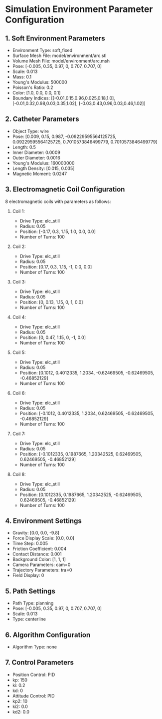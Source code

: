 # Simulation Environment Parameter Configuration

## 1. Soft Environment Parameters
- Environment Type: soft_fixed
- Surface Mesh File: model/environment/arc.stl
- Volume Mesh File: model/environment/arc.msh
- Pose: [-0.005, 0.35, 0.97, 0, 0.707, 0.707, 0]
- Scale: 0.013
- Mass: 0.1
- Young's Modulus: 500000
- Poisson's Ratio: 0.2
- Color: [1.0, 0.0, 0.0, 0.1]
- Boundary Indices: 
[[-0.01,0.15,0.96,0.025,0.18,1.0], [-0.01,0.32,0.98,0.03,0.35,1.02], [-0.03,0.43,0.96,0.03,0.46,1.02]]

## 2. Catheter Parameters
- Object Type: wire
- Pose: [0.009, 0.15, 0.987, -0.09229595564125725, 0.09229595564125725, 0.7010573846499779, 0.7010573846499779]
- Length: 0.5
- Inner Diameter: 0.0009
- Outer Diameter: 0.0016
- Young's Modulus: 160000000
- Length Density: [0.015, 0.035]
- Magnetic Moment: 0.0247

## 3. Electromagnetic Coil Configuration
8 electromagnetic coils with parameters as follows:

1. Coil 1:
   - Drive Type: elc_still
   - Radius: 0.05
   - Position: [-0.17, 0.3, 1.15, 1.0, 0.0, 0.0]
   - Number of Turns: 100

2. Coil 2:
   - Drive Type: elc_still
   - Radius: 0.05
   - Position: [0.17, 0.3, 1.15, -1, 0.0, 0.0]
   - Number of Turns: 100

3. Coil 3:
   - Drive Type: elc_still
   - Radius: 0.05
   - Position: [0, 0.13, 1.15, 0, 1, 0.0]
   - Number of Turns: 100

4. Coil 4:
   - Drive Type: elc_still
   - Radius: 0.05
   - Position: [0, 0.47, 1.15, 0, -1, 0.0]
   - Number of Turns: 100

5. Coil 5:
   - Drive Type: elc_still
   - Radius: 0.05
   - Position: [0.1012, 0.4012335, 1.2034, -0.62469505, -0.62469505, -0.46852129]
   - Number of Turns: 100

6. Coil 6:
   - Drive Type: elc_still
   - Radius: 0.05
   - Position: [-0.1012, 0.4012335, 1.2034, 0.62469505, -0.62469505, -0.46852129]
   - Number of Turns: 100

7. Coil 7:
   - Drive Type: elc_still
   - Radius: 0.05
   - Position: [-0.1012335, 0.1987665, 1.20342525, 0.62469505, 0.62469505, -0.46852129]
   - Number of Turns: 100

8. Coil 8:
   - Drive Type: elc_still
   - Radius: 0.05
   - Position: [0.1012335, 0.1987665, 1.20342525, -0.62469505, 0.62469505, -0.46852129]
   - Number of Turns: 100

## 4. Environment Settings
- Gravity: [0.0, 0.0, -9.8]
- Force Display Scale: [0.0, 0.0]
- Time Step: 0.005
- Friction Coefficient: 0.004
- Contact Distance: 0.001
- Background Color: [1, 1, 1]
- Camera Parameters: cam=0
- Trajectory Parameters: tra=0
- Field Display: 0

## 5. Path Settings
- Path Type: planning
- Pose: [-0.005, 0.35, 0.97, 0, 0.707, 0.707, 0]
- Scale: 0.013
- Type: centerline

## 6. Algorithm Configuration
- Algorithm Type: none

## 7. Control Parameters
- Position Control: PID
- kp: 150
- ki: 0.2
- kd: 0
- Attitude Control: PID
- kp2: 10
- ki2: 0.0
- kd2: 0.0 
